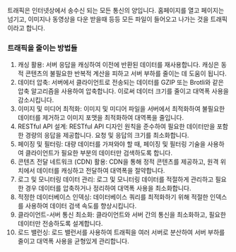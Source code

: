 트래픽은 인터넷상에서 송수신 되는 모든 통신의 양입니다.
홈페이지를 열고 페이지는 넘기고, 이미지나 동영상을 다운 받을때 등등 모든 파일이 들어오고 나가는 것을 트래픽이라고 합니다.


### 트래픽을 줄이는 방법들
1. 캐싱 활용:
    서버 응답을 캐싱하여 이전에 반환된 데이터를 재사용합니다. 캐싱은 동적 콘텐츠의 불필요한 반복적 계산을 피하고 서버 부하를 줄이는 데 도움이 됩니다.
2. 데이터 압축:
    서버에서 클라이언트로 전송되는 데이터를 GZIP 또는 Brotli와 같은 압축 알고리즘을 사용하여 압축합니다. 이로써 데이터 크기를 줄이고 대역폭 사용을 감소시킵니다.
3. 이미지 및 미디어 최적화:
    이미지 및 미디어 파일을 서버에서 최적화하여 불필요한 데이터를 제거하고 이미지 포맷을 최적화하여 대역폭을 줄입니다.
4. RESTful API 설계:
     RESTful API 디자인 원칙을 준수하여 필요한 데이터만을 포함한 경량의 응답을 제공합니다. 요청 및 응답의 크기를 최소화합니다.
5. 페이징 및 필터링:
     대량 데이터를 가져와야 할 때, 페이징 및 필터링 기술을 사용하여 클라이언트가 필요한 부분의 데이터만 검색하도록 합니다.
6. 콘텐츠 전달 네트워크 (CDN) 활용:
     CDN을 통해 정적 콘텐츠를 제공하고, 원격 위치에서 데이터를 캐싱하고 전달하여 대역폭을 절약합니다.
7. 로그 및 모니터링 데이터 관리:
    로그 및 모니터링 데이터를 적절하게 관리하고 필요한 경우 데이터를 압축하거나 정리하여 대역폭 사용을 최소화합니다.
8. 적정한 데이터베이스 인덱싱:
    데이터베이스 쿼리를 최적화하기 위해 적절한 인덱스를 사용하여 데이터 검색 속도를 향상시킵니다.
9. 클라이언트-서버 통신 최소화:
    클라이언트와 서버 간의 통신을 최소화하고, 필요한 데이터만 전송하도록 설계합니다.
10. 로드 밸런싱:
    로드 밸런서를 사용하여 트래픽을 여러 서버로 분산하여 서버 부하를 줄이고 대역폭 사용을 균형있게 관리합니다.